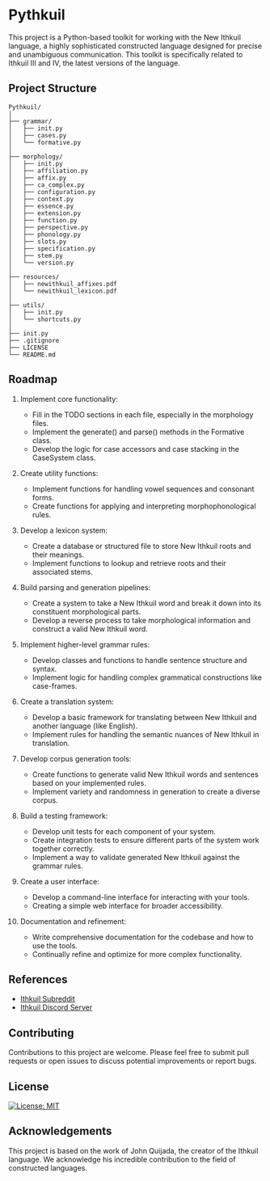 # Pythkuil

This project is a Python-based toolkit for working with the New Ithkuil language, a highly sophisticated constructed language designed for precise and unambiguous communication. This toolkit is specifically related to Ithkuil III and IV, the latest versions of the language.

## Project Structure

```
Pythkuil/
│
├── grammar/
│   ├── init.py
│   ├── cases.py
│   └── formative.py
│
├── morphology/
│   ├── init.py
│   ├── affiliation.py
│   ├── affix.py
│   ├── ca_complex.py
│   ├── configuration.py
│   ├── context.py
│   ├── essence.py
│   ├── extension.py
│   ├── function.py
│   ├── perspective.py
│   ├── phonology.py
│   ├── slots.py
│   ├── specification.py
│   ├── stem.py
│   └── version.py
│
├── resources/
│   ├── newithkuil_affixes.pdf
│   └── newithkuil_lexicon.pdf
│
├── utils/
│   ├── init.py
│   └── shortcuts.py
│
├── init.py
├── .gitignore
├── LICENSE
└── README.md
```

## Roadmap

1. Implement core functionality:
   - Fill in the TODO sections in each file, especially in the morphology files.
   - Implement the generate() and parse() methods in the Formative class.
   - Develop the logic for case accessors and case stacking in the CaseSystem class.

2. Create utility functions:
   - Implement functions for handling vowel sequences and consonant forms.
   - Create functions for applying and interpreting morphophonological rules.

3. Develop a lexicon system:
   - Create a database or structured file to store New Ithkuil roots and their meanings. 
   - Implement functions to lookup and retrieve roots and their associated stems.

4. Build parsing and generation pipelines:
   - Create a system to take a New Ithkuil word and break it down into its constituent morphological parts.
   - Develop a reverse process to take morphological information and construct a valid New Ithkuil word.

5. Implement higher-level grammar rules:
   - Develop classes and functions to handle sentence structure and syntax.
   - Implement logic for handling complex grammatical constructions like case-frames.

6. Create a translation system:
   - Develop a basic framework for translating between New Ithkuil and another language (like English).
   - Implement rules for handling the semantic nuances of New Ithkuil in translation.

7. Develop corpus generation tools:
   - Create functions to generate valid New Ithkuil words and sentences based on your implemented rules.
   - Implement variety and randomness in generation to create a diverse corpus.

8. Build a testing framework:
   - Develop unit tests for each component of your system.
   - Create integration tests to ensure different parts of the system work together correctly.
   - Implement a way to validate generated New Ithkuil against the grammar rules.

9. Create a user interface:
   - Develop a command-line interface for interacting with your tools.
   - Creating a simple web interface for broader accessibility.

10. Documentation and refinement:
    - Write comprehensive documentation for the codebase and how to use the tools.
    - Continually refine and optimize for more complex functionality.

## References

- [Ithkuil Subreddit](https://www.reddit.com/r/Ithkuil/comments/nnvuzn/welcome_to_the_ithkuil_subreddit_read_this_first/)
- [Ithkuil Discord Server](https://discord.com/invite/WgFrX8J)

## Contributing

Contributions to this project are welcome. Please feel free to submit pull requests or open issues to discuss potential improvements or report bugs.

## License

[![License: MIT](https://img.shields.io/badge/License-MIT-yellow.svg)](https://opensource.org/licenses/MIT)

## Acknowledgements

This project is based on the work of John Quijada, the creator of the Ithkuil language. We acknowledge his incredible contribution to the field of constructed languages.